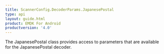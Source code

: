 ```yaml
---
title: ScannerConfig.DecoderParams.JapanesePostal
type: api
layout: guide.html
product: EMDK For Android
productversion: '4.0'
---
```



The JapanesePostal class provides access to parameters that are
 available for the JapanesePostal decoder.












